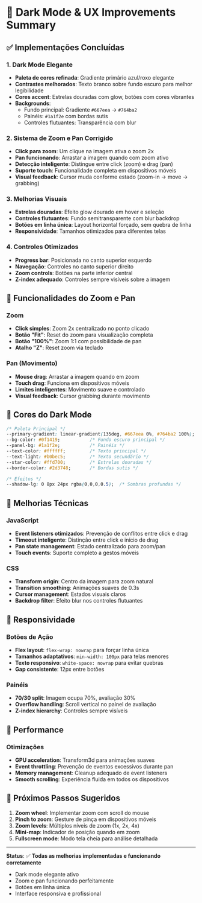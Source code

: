 # 🌙 Dark Mode & UX Improvements Summary

## ✅ Implementações Concluídas

### 1. **Dark Mode Elegante**
- **Paleta de cores refinada**: Gradiente primário azul/roxo elegante
- **Contrastes melhorados**: Texto branco sobre fundo escuro para melhor legibilidade
- **Cores accent**: Estrelas douradas com glow, botões com cores vibrantes
- **Backgrounds**: 
  - Fundo principal: Gradiente `#667eea` → `#764ba2`
  - Painéis: `#1a1f2e` com bordas sutis
  - Controles flutuantes: Transparência com blur

### 2. **Sistema de Zoom e Pan Corrigido**
- **Click para zoom**: Um clique na imagem ativa o zoom 2x
- **Pan funcionando**: Arrastar a imagem quando com zoom ativo
- **Detecção inteligente**: Distingue entre click (zoom) e drag (pan)
- **Suporte touch**: Funcionalidade completa em dispositivos móveis
- **Visual feedback**: Cursor muda conforme estado (zoom-in → move → grabbing)

### 3. **Melhorias Visuais**
- **Estrelas douradas**: Efeito glow dourado em hover e seleção
- **Controles flutuantes**: Fundo semitransparente com blur backdrop
- **Botões em linha única**: Layout horizontal forçado, sem quebra de linha
- **Responsividade**: Tamanhos otimizados para diferentes telas

### 4. **Controles Otimizados**
- **Progress bar**: Posicionada no canto superior esquerdo
- **Navegação**: Controles no canto superior direito
- **Zoom controls**: Botões na parte inferior central
- **Z-index adequado**: Controles sempre visíveis sobre a imagem

## 🎯 Funcionalidades do Zoom e Pan

### Zoom
- **Click simples**: Zoom 2x centralizado no ponto clicado
- **Botão "Fit"**: Reset do zoom para visualização completa
- **Botão "100%"**: Zoom 1:1 com possibilidade de pan
- **Atalho "Z"**: Reset zoom via teclado

### Pan (Movimento)
- **Mouse drag**: Arrastar a imagem quando em zoom
- **Touch drag**: Funciona em dispositivos móveis
- **Limites inteligentes**: Movimento suave e controlado
- **Visual feedback**: Cursor grabbing durante movimento

## 🎨 Cores do Dark Mode

```css
/* Paleta Principal */
--primary-gradient: linear-gradient(135deg, #667eea 0%, #764ba2 100%);
--bg-color: #0f1419;           /* Fundo escuro principal */
--panel-bg: #1a1f2e;           /* Painéis */
--text-color: #ffffff;         /* Texto principal */
--text-light: #b0bec5;         /* Texto secundário */
--star-color: #ffd700;         /* Estrelas douradas */
--border-color: #2d3748;       /* Bordas sutis */

/* Efeitos */
--shadow-lg: 0 8px 24px rgba(0,0,0,0.5);  /* Sombras profundas */
```

## 🔧 Melhorias Técnicas

### JavaScript
- **Event listeners otimizados**: Prevenção de conflitos entre click e drag
- **Timeout inteligente**: Distinção entre click e início de drag
- **Pan state management**: Estado centralizado para zoom/pan
- **Touch events**: Suporte completo a gestos móveis

### CSS
- **Transform origin**: Centro da imagem para zoom natural
- **Transition smoothing**: Animações suaves de 0.3s
- **Cursor management**: Estados visuais claros
- **Backdrop filter**: Efeito blur nos controles flutuantes

## 📱 Responsividade

### Botões de Ação
- **Flex layout**: `flex-wrap: nowrap` para forçar linha única
- **Tamanhos adaptativos**: `min-width: 100px` para telas menores
- **Texto responsivo**: `white-space: nowrap` para evitar quebras
- **Gap consistente**: 12px entre botões

### Painéis
- **70/30 split**: Imagem ocupa 70%, avaliação 30%
- **Overflow handling**: Scroll vertical no painel de avaliação
- **Z-index hierarchy**: Controles sempre visíveis

## 🚀 Performance

### Otimizações
- **GPU acceleration**: Transform3d para animações suaves
- **Event throttling**: Prevenção de eventos excessivos durante pan
- **Memory management**: Cleanup adequado de event listeners
- **Smooth scrolling**: Experiência fluida em todos os dispositivos

## 🎯 Próximos Passos Sugeridos

1. **Zoom wheel**: Implementar zoom com scroll do mouse
2. **Pinch to zoom**: Gesture de pinça em dispositivos móveis
3. **Zoom levels**: Múltiplos níveis de zoom (1x, 2x, 4x)
4. **Mini-map**: Indicador de posição quando em zoom
5. **Fullscreen mode**: Modo tela cheia para análise detalhada

---

**Status**: ✅ **Todas as melhorias implementadas e funcionando corretamente**
- Dark mode elegante ativo
- Zoom e pan funcionando perfeitamente
- Botões em linha única
- Interface responsiva e profissional
